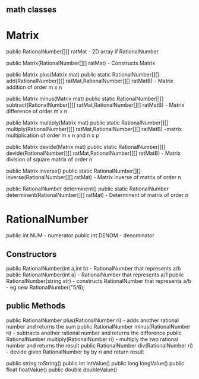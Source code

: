 ## math classes

# Matrix

 public RationalNumber[][] ratMat
		- 2D array if RationalNumber

 public Matrix(RationalNumber[][] ratMat)
		- Constructs Matrix
		
 public Matrix plus(Matrix mat)
 public static RationalNumber[][] add(RationalNumber[][] ratMat,RationalNumber[][] ratMatB)
		- Matrix addition of order m x n

 public Matrix minus(Matrix mat)
 public static RationalNumber[][] subtract(RationalNumber[][] ratMat,RationalNumber[][] ratMatB)
		- Matrix difference of order m x n
		
 public Matrix multiply(Matrix mat)
 public static RationalNumber[][] multiply(RationalNumber[][] ratMat,RationalNumber[][] ratMatB)
		-matrix multiplication of order m x n and n x p

 public Matrix devide(Matrix mat)
 public static RationalNumber[][] devide(RationalNumber[][] ratMat,RationalNumber[][] ratMatB)
		- Matrix division of square matrix of order n

 public Matrix inverse()
 public static RationalNumber[][] inverse(RationalNumber[][] ratMat)
		- Matrix inverse of matrix of order n

 public RationalNumber determinent()
 public static RationalNumber determinent(RationalNumber[][] ratMat)
		- Determinent of matrix of order n

# RationalNumber

 public int NUM 
		- numerator
 public int DENOM
		- denominator
		
## Constructors
 public RationalNumber(int a,int b)
		- RationalNumber that represents a/b
 public RationalNumber(int a)
		- RationalNumber that represents a/1
 public RationalNumber(string str)
		- constructs RationalNumber that represents a/b
		- eg new RationalNumber("5/6);

## public Methods
 public RationalNumber plus(RationalNumber ri)
		- adds another rational number and returns the sum
 public RationalNumber minus(RationalNumber ri)
		- subtracts another rational number and returns the difference
 public RationalNumber multiply(RationalNumber ri)
		- multiply the two rational number and returns the result
 public RationalNumber div(RationalNumber ri)
		- devide given RationalNumber by by ri and return result
		
 public string toString()
 public int intValue()
 public long longValue()
 public float floatValue()
 public double doubleValue()



